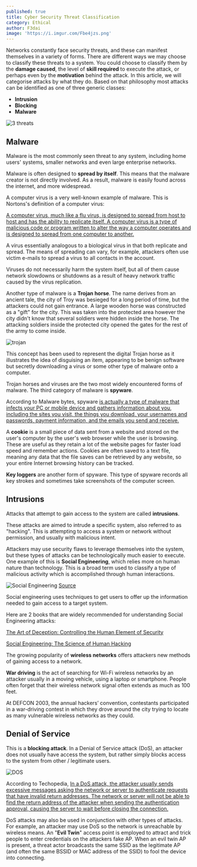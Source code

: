```yaml
---
published: true
title: Cyber Security Threat Classification
category: Ethical
author: F3dai
image: 'https://i.imgur.com/Fbe4jzs.png'
---
```

Networks constantly face security threats, and these can manifest themselves in a variety of forms. There are different ways we may choose to classify these threats to a system. You could choose to classify them by the **damage caused**, the level of **skill required** to execute the attack, or perhaps even by the **motivation** behind the attack. In this article, we will categorise attacks by what they do. Based on that philosophy most attacks can be identified as one of three generic classes:

- **Intrusion**
- **Blocking**
- **Malware**

![3 threats](https://i.imgur.com/XeKkpw3.png)

## Malware

Malware is the most commonly seen threat to any system, including home users' systems, smaller networks and even large enterprise networks. 

Malware is often designed to **spread by itself**. This means that the malware creator is not directly involved. As a result, malware is easily found across the internet, and more widespread. 

A computer virus is a very well-known example of malware. This is Nortons's definition of a computer virus:

[A computer virus, much like a flu virus, is designed to spread from host to host and has the ability to replicate itself. A computer virus is a type of malicious code or program written to alter the way a computer operates and is designed to spread from one computer to another. ](https://us.norton.com/internetsecurity-malware-what-is-a-computer-virus.html)

A virus essentially analogous to a biological virus in that both replicate and spread. The means of spreading can vary, for example, attackers often use victim e-mails to spread a virus to all contacts in the account.  

Viruses do not necessarily harm the system itself, but all of them cause network slowdowns or shutdowns as a result of heavy network traffic caused by the virus replication. 

Another type of malware is a **Trojan horse**. The name derives from an ancient tale, the city of Troy was besieged for a long period of time, but the attackers could not gain entrance. A large wooden horse was constructed as a "gift" for the city. This was taken into the protected area however the city didn't know that several soldiers were hidden inside the horse. The attacking soldiers inside the protected city opened the gates for the rest of the army to come inside. 

![trojan](https://i.imgur.com/2VycJF1.jpg)

This concept has been used to represent the digital Trojan horse as it illustrates the idea of disguising an item, appearing to be benign software but secretly downloading a virus or some other type of malware onto a computer. 

Trojan horses and viruses are the two most widely encountered forms of malware. The third category of malware is **spyware**. 

According to Malware bytes, spyware [is actually a type of malware that infects your PC or mobile device and gathers information about you, including the sites you visit, the things you download, your usernames and passwords, payment information, and the emails you send and receive.](https://www.malwarebytes.com/spyware/)

A **cookie** is a small piece of data sent from a website and stored on the user's computer by the user's web browser while the user is browsing. These are useful as they retain a lot of the website pages for faster load speed and remember actions. Cookies are often saved to a text file, meaning any data that the file saves can be retrieved by any website, so your entire Internet browsing history can be tracked.

**Key loggers** are another form of spyware. This type of spyware records all key strokes and sometimes take screenshots of the computer screen. 

## Intrusions

Attacks that attempt to gain access to the system are called **intrusions**. 

These attacks are aimed to intrude a specific system, also referred to as "hacking". This is attempting to access a system or network without permission, and usually with malicious intent. 

Attackers may use security flaws to leverage themselves into the system, but these types of attacks can be technologically much easier to execute. One example of this is **Social Engineering**, which relies more on human nature than technology. This is a broad term used to classify a type of malicious activity which is accomplished through human interactions. 

![Social Engineering](https://i.imgur.com/cW5XCCw.png)
[Source](https://smejoinup.com/what-is-social-engineering-attacks-how-to-prevent-an-attack/)

Social engineering uses techniques to get users to offer up the information needed to gain access to a target system. 

Here are 2 books that are widely recommended for understanding Social Engineering attacks:

[The Art of Deception: Controlling the Human Element of Security](https://www.amazon.co.uk/Art-Deception-Controlling-Element-Security/dp/076454280X/ref=sr_1_1?dchild=1&keywords=The+Art+of+Deception%3A+Controlling+the+Human+Element+of+Security&qid=1591176242&s=books&sr=1-1)

[Social Engineering: The Science of Human Hacking](https://www.amazon.co.uk/dp/111943338X?tag=duckduckgo-ffab-uk-21&linkCode=osi&th=1&psc=1)

The growing popularity of **wireless networks** offers attackers new methods of gaining access to a network. 

**War driving** is the act of searching for Wi-Fi wireless networks by an attacker usually in a moving vehicle, using a laptop or smartphone. People often forget that their wireless network signal often extends as much as 100 feet.

At DEFCON 2003, the annual hackers’ convention, contestants participated in a war-driving contest in which they drove around the city trying to locate as many vulnerable wireless networks as they could.

## Denial of Service

This is a **blocking attack**. In a Denial of Service attack (DoS), an attacker does not usually have access the system, but rather simply blocks access to the system from other / legitimate users. 

![DOS](https://i.imgur.com/1UEdcai.png)

According to Techopedia, [In a DoS attack, the attacker usually sends excessive messages asking the network or server to authenticate requests that have invalid return addresses. The network or server will not be able to find the return address of the attacker when sending the authentication approval, causing the server to wait before closing the connection.](https://www.techopedia.com/definition/24841/denial-of-service-attack-dos)

DoS attacks may also be used in conjunction with other types of attacks. For example, an attacker may use DoS so the network is unreachable by wireless means. An "**Evil Twin**" access point is employed to attract and trick people to enter credentials on the attackers fake AP. When an evil twin AP is present, a threat actor broadcasts the same SSID as the legitimate AP (and often the same BSSID or MAC address of the SSID) to fool the device into connecting.